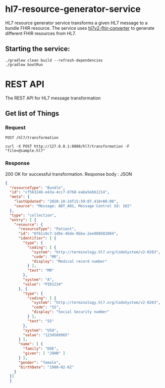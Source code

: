 # hl7-resource-generator-service
HL7 resource generator service transforms a given HL7 message to a bundle FHIR resource. The service uses [hl7v2-fhir-converter]( https://github.com/LinuxForHealth/hl7v2-fhir-converter) to generate different FHIR resources from HL7.

## Starting the service:
```
./gradlew clean build --refresh-dependencies
./gradlew bootRun
```

# REST API

The REST API for HL7 message transformation

## Get list of Things

### Request

`POST /hl7/transformation`

    curl -X POST http://127.0.0.1:8080/hl7/transformation -F "file=@sample.hl7"

### Response
200 OK for successful transformation.
Response body : JSON
``` json
{
  "resourceType": "Bundle",
  "id": "cf56324b-e43a-4cc7-8768-eaba5eb61214",
  "meta": {
    "lastUpdated": "2020-10-24T15:59:07.418+08:00",
    "source": "Message: ADT_A01, Message Control Id: 102"
  },
  "type": "collection",
  "entry": [ {
    "resource": {
      "resourceType": "Patient",
      "id": "0f61c0c7-1d9e-46de-9bba-2ee908582804",
      "identifier": [ {
        "type": {
          "coding": [ {
            "system": "http://terminology.hl7.org/CodeSystem/v2-0203",
            "code": "MR",
            "display": "Medical record number"
          } ],
          "text": "MR"
        },
        "system": "A",
        "value": "PID1234"
      }, {
        "type": {
          "coding": [ {
            "system": "http://terminology.hl7.org/CodeSystem/v2-0203",
            "code": "SS",
            "display": "Social Security number"
          } ],
          "text": "SS"
        },
        "system": "USA",
        "value": "1234568965"
      } ],
      "name": [ {
        "family": "DOE",
        "given": [ "JOHN" ]
      } ],
      "gender": "female",
      "birthDate": "1980-02-02"
    }
  }]
  }
```

